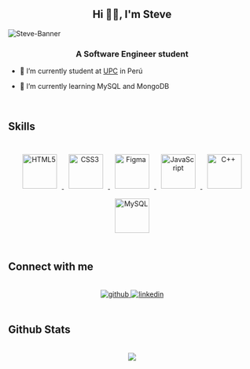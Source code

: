 ## <div align="center">Hi 👋🏻, I'm Steve</div>
![Steve-Banner](https://github.com/Salchichon057/Salchichon057/assets/102430662/2d07c692-61fa-456f-85bd-1ee68b03fd03)
### <div align="center">A Software Engineer student</div>
- 🔭 I’m currently student at [UPC](https://www.upc.edu.pe) in Perú

- 🌱 I’m currently learning MySQL and MongoDB  
  
<br/>  

## Skills
<br/>
<div align="center">
      <a href="https://en.wikipedia.org/wiki/HTML5" target="_blank">
        <img style="margin: 10px" src="https://profilinator.rishav.dev/skills-assets/html5-original-wordmark.svg" alt="HTML5" height="70" />
      </a>  
      <a href="https://www.w3schools.com/css/" target="_blank">
        <img style="margin: 10px" src="https://profilinator.rishav.dev/skills-assets/css3-original-wordmark.svg" alt="CSS3" height="70" />
        </a>  
      <a href="https://www.figma.com/" target="_blank">
        <img style="margin: 10px" src="https://profilinator.rishav.dev/skills-assets/figma-icon.svg" alt="Figma" height="70"/>
        </a>  
      <a href="https://www.javascript.com/" target="_blank">
        <img style="margin: 10px" src="https://profilinator.rishav.dev/skills-assets/javascript-original.svg" alt="JavaScript" height="70" />
      </a>  
      <a href="https://www.cplusplus.com/" target="_blank">
        <img style="margin: 10px" src="https://profilinator.rishav.dev/skills-assets/cplusplus-original.svg" alt="C++" height="70" />
      </a>  
      <a href="https://www.mysql.com/" target="_blank">
        <img style="margin: 10px" src="https://profilinator.rishav.dev/skills-assets/mysql-original-wordmark.svg" alt="MySQL" height="70" />
      </a>
</div>  

<br/>  


## Connect with me  
<br/>
<div align="center">
<a href="https://github.com/Salchichon057" target="_blank">
<img src=https://img.shields.io/badge/github-%2324292e.svg?&style=for-the-badge&logo=github&logoColor=white alt=github style="margin-bottom: 5px;" />
</a>
<a href="https://linkedin.com/in/steve-roger-castillo-robles057" target="_blank">
<img src=https://img.shields.io/badge/linkedin-%231E77B5.svg?&style=for-the-badge&logo=linkedin&logoColor=white alt=linkedin style="margin-bottom: 5px;" />
</a>  
</div>  
 
<br/>  

## Github Stats

<br/>

<div align="center"><img src="https://github-readme-stats.vercel.app/api?username=Salchichon057&theme=github_dark&show_icons=true&count_private=true&hide_border=true" align="center" /></div>  

